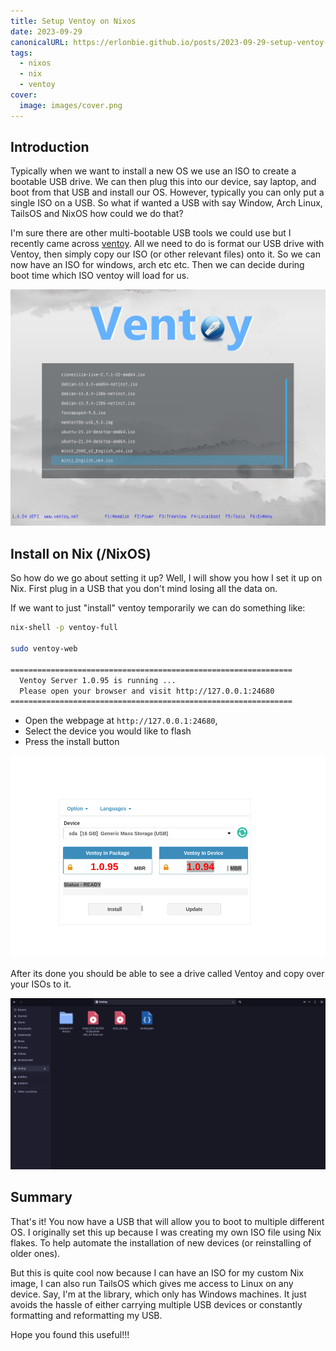 ```yaml
---
title: Setup Ventoy on Nixos
date: 2023-09-29
canonicalURL: https://erlonbie.github.io/posts/2023-09-29-setup-ventoy-on-nixos
tags:
  - nixos
  - nix
  - ventoy
cover:
  image: images/cover.png
---
```


## Introduction

Typically when we want to install a new OS we use an ISO to create a bootable USB drive. We can then plug this into
our device, say laptop, and boot from that USB and install our OS. However, typically you can only put a single ISO on
a USB. So what if wanted a USB with say Window, Arch Linux, TailsOS and NixOS how could we do that?

I'm sure there are other multi-bootable USB tools we could use but I recently came across [ventoy](https://www.ventoy.net/).
All we need to do is format our USB drive with Ventoy, then simply copy our ISO (or other relevant files) onto it.
So we can now have an ISO for windows, arch etc etc. Then we can decide during boot time which ISO ventoy will load
for us.

![Boot](images/boot.png)

## Install on Nix (/NixOS)

So how do we go about setting it up? Well, I will show you how I set it up on Nix. First plug in a USB that you don't
mind losing all the data on.

If we want to just "install" ventoy temporarily we can do something like:

```bash
nix-shell -p ventoy-full

sudo ventoy-web

===============================================================
  Ventoy Server 1.0.95 is running ...
  Please open your browser and visit http://127.0.0.1:24680
===============================================================
```

- Open the webpage at `http://127.0.0.1:24680`,
- Select the device you would like to flash
- Press the install button

![Ventoy Web](images/web.png)

After its done you should be able to see a drive called Ventoy and copy over your ISOs to it.

![Copy ISOs to Ventoy](images/files.png)

## Summary

That's it! You now have a USB that will allow you to boot to multiple different OS. I originally set this up because
I was creating my own ISO file using Nix flakes. To help automate the installation of new devices (or reinstalling of older ones).

But this is quite cool now because I can have an ISO for my custom Nix image, I can also run TailsOS which gives me
access to Linux on any device. Say, I'm at the library, which only has Windows machines. It just avoids the hassle of
either carrying multiple USB devices or constantly formatting and reformatting my USB.

Hope you found this useful!!!
